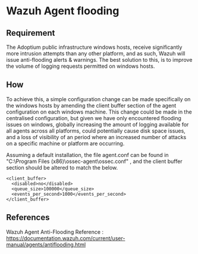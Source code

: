 # Wazuh Agent flooding

## Requirement

The Adoptium public infrastructure windows hosts, receive significantly more intrusion attempts than any other platform, and as such, Wazuh will issue anti-flooding alerts & warnings. The best solution to this, is to improve the volume of logging requests permitted on windows hosts.

## How

To achieve this, a simple configuration change can be made specifically on the windows hosts by amending the client buffer section of the agent configuration on each windows machine. This change could be made in the centralised configuration, but given we have only encountered flooding issues on windows, globally increasing the amount of logging available for all agents across all platforms, could potentially cause disk space issues, and a loss of visibility of an period where an increased number of attacks on a specific machine or platform are occurring.

Assuming a default installation, the file agent.conf can be found in "C:\Program Files (x86)\ossec-agent\ossec.conf" , and the client buffer section should be altered to match the below.

```
<client_buffer>
  <disabled>no</disabled>
  <queue_size>100000</queue_size>
  <events_per_second>1000</events_per_second>
</client_buffer>
```

## References

Wazuh Agent Anti-Flooding Reference : https://documentation.wazuh.com/current/user-manual/agents/antiflooding.html
